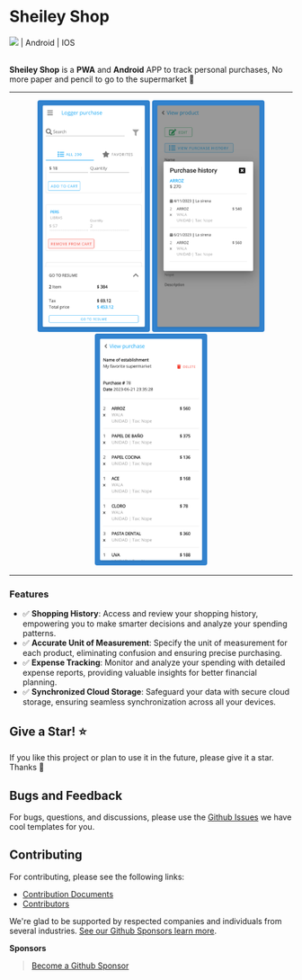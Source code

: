 # Sheiley Shop 
<div>
<img src="https://user-images.githubusercontent.com/3104648/28351989-7f68389e-6c4b-11e7-9bf2-e9fcd4977e7a.png" width="30" style="display: inline"/>
| Android | IOS
</div>
<br />

**Sheiley Shop** is a **PWA** and **Android** APP to track personal purchases, No more paper and pencil to go to the supermarket :department_store:

---
<p float="left" align="middle">
 <img src="./docs/demo/1.png" width="200" style="display: inline; border-radius: 4px"/>
 <img src="./docs/demo/2.png" width="200" style="display: inline; border-radius: 4px"/>
 <img src="./docs/demo/3.png" width="200" style="display: inline; border-radius: 4px"/>
</p>


---

### Features

- ✅ **Shopping History**: Access and review your shopping history, empowering you to make smarter decisions and analyze your spending patterns.
- ✅ **Accurate Unit of Measurement**: Specify the unit of measurement for each product, eliminating confusion and ensuring precise purchasing.
- ✅ **Expense Tracking**: Monitor and analyze your spending with detailed expense reports, providing valuable insights for better financial planning.
- ✅ **Synchronized Cloud Storage**: Safeguard your data with secure cloud storage, ensuring seamless synchronization across all your devices.

## Give a Star! ⭐

If you like this project or plan to use it in the future, please give it a star. Thanks 🙏

## Bugs and Feedback

For bugs, questions, and discussions, please use the [Github Issues](https://github.com/itsalb3rt/sheiley-shop-app/issues/new/choose) we have cool templates for you.

## Contributing

For contributing, please see the following links:

 - [Contribution Documents](https://github.com/itsalb3rt/sheiley-shop-app/CONTRIBUTING.md)
 - [Contributors](https://github.com/itsalb3rt/sheiley-shop-app/contributors)

We're glad to be supported by respected companies and individuals from several industries. [See our Github Sponsors learn more](https://github.com/sponsors/itsalb3rt).

**Sponsors**



> [Become a Github Sponsor](https://github.com/sponsors/itsalb3rt)
